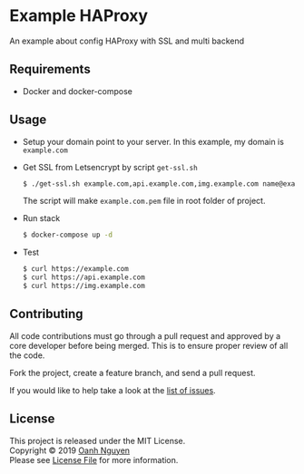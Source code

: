 # Example HAProxy

An example about config HAProxy with SSL and multi backend

## Requirements

- Docker and docker-compose

## Usage

- Setup your domain point to your server. In this example, my domain is `example.com`
   
- Get SSL from Letsencrypt by script `get-ssl.sh`
  
  ```bash
  $ ./get-ssl.sh example.com,api.example.com,img.example.com name@example.com
  ```
  The script will make `example.com.pem` file in root folder of project. 

- Run stack
  
  ```bash
  $ docker-compose up -d
  ```

- Test
  
  ```bash
  $ curl https://example.com
  $ curl https://api.example.com
  $ curl https://img.example.com
  ```

## Contributing

All code contributions must go through a pull request and approved by a core developer before being merged. 
This is to ensure proper review of all the code.

Fork the project, create a feature branch, and send a pull request.

If you would like to help take a look at the [list of issues](https://github.com/oanhnn/example-haproxy/issues).

## License

This project is released under the MIT License.   
Copyright © 2019 [Oanh Nguyen](https://github.com/oanhnn)   
Please see [License File](https://github.com/oanhnn/example-haproxy/blob/master/LICENSE) for more information.
